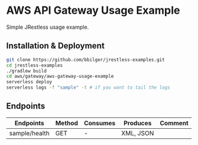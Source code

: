 # AWS API Gateway Usage Example

Simple JRestless usage example.

## Installation & Deployment

```bash
git clone https://github.com/bbilger/jrestless-examples.git
cd jrestless-examples
./gradlew build
cd aws/gateway/aws-gateway-usage-example
serverless deploy
serverless logs -f "sample" -t # if you want to tail the logs
```

## Endpoints

|Endpoints                   |Method|Consumes|Produces  | Comment
|----------------------------|------|--------|----------|---
|sample/health               |GET   |-       |XML, JSON |
